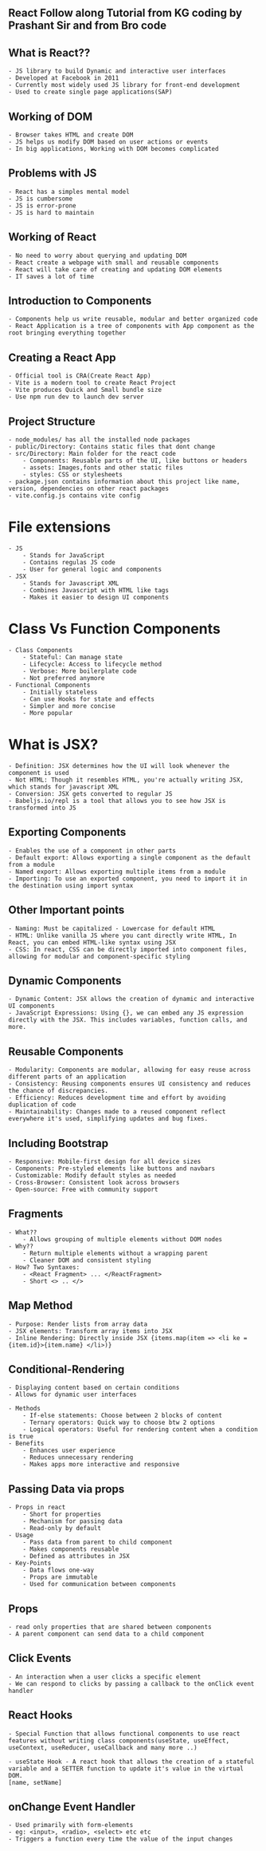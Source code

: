 ## React Follow along Tutorial from KG coding by Prashant Sir and from Bro code

## What is React??
    - JS library to build Dynamic and interactive user interfaces
    - Developed at Facebook in 2011
    - Currently most widely used JS library for front-end development
    - Used to create single page applications(SAP)

## Working of DOM
    - Browser takes HTML and create DOM
    - JS helps us modify DOM based on user actions or events
    - In big applications, Working with DOM becomes complicated
## Problems with JS
    - React has a simples mental model
    - JS is cumbersome
    - JS is error-prone
    - JS is hard to maintain
## Working of React
    - No need to worry about querying and updating DOM
    - React create a webpage with small and reusable components
    - React will take care of creating and updating DOM elements
    - IT saves a lot of time

## Introduction to Components
    - Components help us write reusable, modular and better organized code
    - React Application is a tree of components with App component as the root bringing everything together

## Creating a React App
    - Official tool is CRA(Create React App)
    - Vite is a modern tool to create React Project
    - Vite produces Quick and Small bundle size
    - Use npm run dev to launch dev server

## Project Structure
    - node_modules/ has all the installed node packages
    - public/Directory: Contains static files that dont change
    - src/Directory: Main folder for the react code
        - Components: Reusable parts of the UI, like buttons or headers
        - assets: Images,fonts and other static files
        - styles: CSS or stylesheets
    - package.json contains information about this project like name, version, dependencies on other react packages
    - vite.config.js contains vite config

# File extensions
    - JS
        - Stands for JavaScript
        - Contains regulas JS code
        - User for general logic and components
    - JSX
        - Stands for Javascript XML
        - Combines Javascript with HTML like tags
        - Makes it easier to design UI components

# Class Vs Function Components
    - Class Components
        - Stateful: Can manage state
        - Lifecycle: Access to lifecycle method
        - Verbose: More boilerplate code
        - Not preferred anymore
    - Functional Components
        - Initially stateless
        - Can use Hooks for state and effects
        - Simpler and more concise
        - More popular
# What is JSX?
    - Definition: JSX determines how the UI will look whenever the component is used
    - Not HTML: Though it resembles HTML, you're actually writing JSX, which stands for javascript XML
    - Conversion: JSX gets converted to regular JS
    - Babeljs.io/repl is a tool that allows you to see how JSX is transformed into JS

## Exporting Components
    - Enables the use of a component in other parts
    - Default export: Allows exporting a single component as the default from a module
    - Named export: Allows exporting multiple items from a module
    - Importing: To use an exported component, you need to import it in the destination using import syntax

## Other Important points
    - Naming: Must be capitalized - Lowercase for default HTML
    - HTML: Unlike vanilla JS where you cant directly write HTML, In React, you can embed HTML-like syntax using JSX
    - CSS: In react, CSS can be directly imported into component files, allowing for modular and component-specific styling

## Dynamic Components
    - Dynamic Content: JSX allows the creation of dynamic and interactive UI components
    - JavaScript Expressions: Using {}, we can embed any JS expression directly with the JSX. This includes variables, function calls, and more.

## Reusable Components
    - Modularity: Components are modular, allowing for easy reuse across different parts of an application
    - Consistency: Reusing components ensures UI consistency and reduces the chance of discrepancies.
    - Efficiency: Reduces development time and effort by avoiding duplication of code
    - Maintainability: Changes made to a reused component reflect everywhere it's used, simplifying updates and bug fixes.

## Including Bootstrap
    - Responsive: Mobile-first design for all device sizes
    - Components: Pre-styled elements like buttons and navbars
    - Customizable: Modify default styles as needed
    - Cross-Browser: Consistent look across browsers
    - Open-source: Free with community support

## Fragments
    - What??
        - Allows grouping of multiple elements without DOM nodes
    - Why??
        - Return multiple elements without a wrapping parent
        - Cleaner DOM and consistent styling
    - How? Two Syntaxes:
        - <React Fragment> ... </ReactFragment>
        - Short <> .. </>

## Map Method
    - Purpose: Render lists from array data
    - JSX elements: Transform array items into JSX
    - Inline Rendering: Directly inside JSX {items.map(item => <li ke = {item.id}>{item.name} </li>)}

## Conditional-Rendering
    - Displaying content based on certain conditions
    - Allows for dynamic user interfaces

    - Methods
        - If-else statements: Choose between 2 blocks of content
        - Ternary operators: Quick way to choose btw 2 options
        - Logical operators: Useful for rendering content when a condition is true
    - Benefits
        - Enhances user experience
        - Reduces unnecessary rendering
        - Makes apps more interactive and responsive
## Passing Data via props
    - Props in react
        - Short for properties
        - Mechanism for passing data
        - Read-only by default
    - Usage
        - Pass data from parent to child component
        - Makes components reusable
        - Defined as attributes in JSX
    - Key-Points
        - Data flows one-way
        - Props are immutable
        - Used for communication between components

## Props
    - read only properties that are shared between components
    - A parent component can send data to a child component

## Click Events
    - An interaction when a user clicks a specific element
    - We can respond to clicks by passing a callback to the onClick event handler

## React Hooks
    - Special Function that allows functional components to use react features without writing class components(useState, useEffect, useContext, useReducer, useCallback and many more ..)
    
    - useState Hook - A react hook that allows the creation of a stateful variable and a SETTER function to update it's value in the virtual DOM.
    [name, setName]
## onChange Event Handler
    - Used primarily with form-elements
    - eg: <input>, <radio>, <select> etc etc
    - Triggers a function every time the value of the input changes